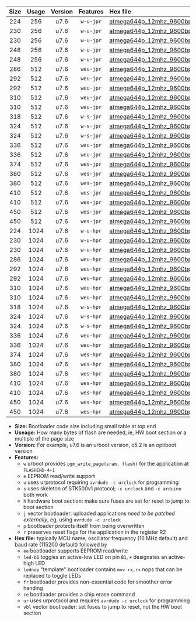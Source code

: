 |Size|Usage|Version|Features|Hex file|
|:-:|:-:|:-:|:-:|:--|
|224|256|u7.6|`w-u-jpr`|[atmega644p_12mhz_9600bps_ur_vbl.hex](https://raw.githubusercontent.com/stefanrueger/urboot/main/bootloaders/atmega644p/fcpu_12mhz/9600_bps/atmega644p_12mhz_9600bps_ur_vbl.hex)|
|230|256|u7.6|`w-u-jpr`|[atmega644p_12mhz_9600bps_led+b0_ur_vbl.hex](https://raw.githubusercontent.com/stefanrueger/urboot/main/bootloaders/atmega644p/fcpu_12mhz/9600_bps/atmega644p_12mhz_9600bps_led+b0_ur_vbl.hex)|
|230|256|u7.6|`w-u-jpr`|[atmega644p_12mhz_9600bps_lednop_ur_vbl.hex](https://raw.githubusercontent.com/stefanrueger/urboot/main/bootloaders/atmega644p/fcpu_12mhz/9600_bps/atmega644p_12mhz_9600bps_lednop_ur_vbl.hex)|
|248|256|u7.6|`w-u-jpr`|[atmega644p_12mhz_9600bps_led+b0_fr_ur_vbl.hex](https://raw.githubusercontent.com/stefanrueger/urboot/main/bootloaders/atmega644p/fcpu_12mhz/9600_bps/atmega644p_12mhz_9600bps_led+b0_fr_ur_vbl.hex)|
|248|256|u7.6|`w-u-jpr`|[atmega644p_12mhz_9600bps_lednop_fr_ur_vbl.hex](https://raw.githubusercontent.com/stefanrueger/urboot/main/bootloaders/atmega644p/fcpu_12mhz/9600_bps/atmega644p_12mhz_9600bps_lednop_fr_ur_vbl.hex)|
|286|512|u7.6|`weu-jpr`|[atmega644p_12mhz_9600bps_ee_ur_vbl.hex](https://raw.githubusercontent.com/stefanrueger/urboot/main/bootloaders/atmega644p/fcpu_12mhz/9600_bps/atmega644p_12mhz_9600bps_ee_ur_vbl.hex)|
|292|512|u7.6|`weu-jpr`|[atmega644p_12mhz_9600bps_ee_led+b0_ur_vbl.hex](https://raw.githubusercontent.com/stefanrueger/urboot/main/bootloaders/atmega644p/fcpu_12mhz/9600_bps/atmega644p_12mhz_9600bps_ee_led+b0_ur_vbl.hex)|
|292|512|u7.6|`weu-jpr`|[atmega644p_12mhz_9600bps_ee_lednop_ur_vbl.hex](https://raw.githubusercontent.com/stefanrueger/urboot/main/bootloaders/atmega644p/fcpu_12mhz/9600_bps/atmega644p_12mhz_9600bps_ee_lednop_ur_vbl.hex)|
|310|512|u7.6|`weu-jpr`|[atmega644p_12mhz_9600bps_ee_led+b0_fr_ur_vbl.hex](https://raw.githubusercontent.com/stefanrueger/urboot/main/bootloaders/atmega644p/fcpu_12mhz/9600_bps/atmega644p_12mhz_9600bps_ee_led+b0_fr_ur_vbl.hex)|
|310|512|u7.6|`weu-jpr`|[atmega644p_12mhz_9600bps_ee_lednop_fr_ur_vbl.hex](https://raw.githubusercontent.com/stefanrueger/urboot/main/bootloaders/atmega644p/fcpu_12mhz/9600_bps/atmega644p_12mhz_9600bps_ee_lednop_fr_ur_vbl.hex)|
|318|512|u7.6|`w-s-jpr`|[atmega644p_12mhz_9600bps_vbl.hex](https://raw.githubusercontent.com/stefanrueger/urboot/main/bootloaders/atmega644p/fcpu_12mhz/9600_bps/atmega644p_12mhz_9600bps_vbl.hex)|
|324|512|u7.6|`w-s-jpr`|[atmega644p_12mhz_9600bps_led+b0_vbl.hex](https://raw.githubusercontent.com/stefanrueger/urboot/main/bootloaders/atmega644p/fcpu_12mhz/9600_bps/atmega644p_12mhz_9600bps_led+b0_vbl.hex)|
|324|512|u7.6|`w-s-jpr`|[atmega644p_12mhz_9600bps_lednop_vbl.hex](https://raw.githubusercontent.com/stefanrueger/urboot/main/bootloaders/atmega644p/fcpu_12mhz/9600_bps/atmega644p_12mhz_9600bps_lednop_vbl.hex)|
|336|512|u7.6|`weu-jpr`|[atmega644p_12mhz_9600bps_ee_led+b0_fr_ce_ur_vbl.hex](https://raw.githubusercontent.com/stefanrueger/urboot/main/bootloaders/atmega644p/fcpu_12mhz/9600_bps/atmega644p_12mhz_9600bps_ee_led+b0_fr_ce_ur_vbl.hex)|
|336|512|u7.6|`weu-jpr`|[atmega644p_12mhz_9600bps_ee_lednop_fr_ce_ur_vbl.hex](https://raw.githubusercontent.com/stefanrueger/urboot/main/bootloaders/atmega644p/fcpu_12mhz/9600_bps/atmega644p_12mhz_9600bps_ee_lednop_fr_ce_ur_vbl.hex)|
|374|512|u7.6|`wes-jpr`|[atmega644p_12mhz_9600bps_ee_vbl.hex](https://raw.githubusercontent.com/stefanrueger/urboot/main/bootloaders/atmega644p/fcpu_12mhz/9600_bps/atmega644p_12mhz_9600bps_ee_vbl.hex)|
|380|512|u7.6|`wes-jpr`|[atmega644p_12mhz_9600bps_ee_led+b0_vbl.hex](https://raw.githubusercontent.com/stefanrueger/urboot/main/bootloaders/atmega644p/fcpu_12mhz/9600_bps/atmega644p_12mhz_9600bps_ee_led+b0_vbl.hex)|
|380|512|u7.6|`wes-jpr`|[atmega644p_12mhz_9600bps_ee_lednop_vbl.hex](https://raw.githubusercontent.com/stefanrueger/urboot/main/bootloaders/atmega644p/fcpu_12mhz/9600_bps/atmega644p_12mhz_9600bps_ee_lednop_vbl.hex)|
|410|512|u7.6|`wes-jpr`|[atmega644p_12mhz_9600bps_ee_led+b0_fr_vbl.hex](https://raw.githubusercontent.com/stefanrueger/urboot/main/bootloaders/atmega644p/fcpu_12mhz/9600_bps/atmega644p_12mhz_9600bps_ee_led+b0_fr_vbl.hex)|
|410|512|u7.6|`wes-jpr`|[atmega644p_12mhz_9600bps_ee_lednop_fr_vbl.hex](https://raw.githubusercontent.com/stefanrueger/urboot/main/bootloaders/atmega644p/fcpu_12mhz/9600_bps/atmega644p_12mhz_9600bps_ee_lednop_fr_vbl.hex)|
|450|512|u7.6|`wes-jpr`|[atmega644p_12mhz_9600bps_ee_led+b0_fr_ce_vbl.hex](https://raw.githubusercontent.com/stefanrueger/urboot/main/bootloaders/atmega644p/fcpu_12mhz/9600_bps/atmega644p_12mhz_9600bps_ee_led+b0_fr_ce_vbl.hex)|
|450|512|u7.6|`wes-jpr`|[atmega644p_12mhz_9600bps_ee_lednop_fr_ce_vbl.hex](https://raw.githubusercontent.com/stefanrueger/urboot/main/bootloaders/atmega644p/fcpu_12mhz/9600_bps/atmega644p_12mhz_9600bps_ee_lednop_fr_ce_vbl.hex)|
|224|1024|u7.6|`w-u-hpr`|[atmega644p_12mhz_9600bps_ur.hex](https://raw.githubusercontent.com/stefanrueger/urboot/main/bootloaders/atmega644p/fcpu_12mhz/9600_bps/atmega644p_12mhz_9600bps_ur.hex)|
|230|1024|u7.6|`w-u-hpr`|[atmega644p_12mhz_9600bps_led+b0_ur.hex](https://raw.githubusercontent.com/stefanrueger/urboot/main/bootloaders/atmega644p/fcpu_12mhz/9600_bps/atmega644p_12mhz_9600bps_led+b0_ur.hex)|
|230|1024|u7.6|`w-u-hpr`|[atmega644p_12mhz_9600bps_lednop_ur.hex](https://raw.githubusercontent.com/stefanrueger/urboot/main/bootloaders/atmega644p/fcpu_12mhz/9600_bps/atmega644p_12mhz_9600bps_lednop_ur.hex)|
|286|1024|u7.6|`weu-hpr`|[atmega644p_12mhz_9600bps_ee_ur.hex](https://raw.githubusercontent.com/stefanrueger/urboot/main/bootloaders/atmega644p/fcpu_12mhz/9600_bps/atmega644p_12mhz_9600bps_ee_ur.hex)|
|292|1024|u7.6|`weu-hpr`|[atmega644p_12mhz_9600bps_ee_led+b0_ur.hex](https://raw.githubusercontent.com/stefanrueger/urboot/main/bootloaders/atmega644p/fcpu_12mhz/9600_bps/atmega644p_12mhz_9600bps_ee_led+b0_ur.hex)|
|292|1024|u7.6|`weu-hpr`|[atmega644p_12mhz_9600bps_ee_lednop_ur.hex](https://raw.githubusercontent.com/stefanrueger/urboot/main/bootloaders/atmega644p/fcpu_12mhz/9600_bps/atmega644p_12mhz_9600bps_ee_lednop_ur.hex)|
|310|1024|u7.6|`weu-hpr`|[atmega644p_12mhz_9600bps_ee_led+b0_fr_ur.hex](https://raw.githubusercontent.com/stefanrueger/urboot/main/bootloaders/atmega644p/fcpu_12mhz/9600_bps/atmega644p_12mhz_9600bps_ee_led+b0_fr_ur.hex)|
|310|1024|u7.6|`weu-hpr`|[atmega644p_12mhz_9600bps_ee_lednop_fr_ur.hex](https://raw.githubusercontent.com/stefanrueger/urboot/main/bootloaders/atmega644p/fcpu_12mhz/9600_bps/atmega644p_12mhz_9600bps_ee_lednop_fr_ur.hex)|
|318|1024|u7.6|`w-s-hpr`|[atmega644p_12mhz_9600bps.hex](https://raw.githubusercontent.com/stefanrueger/urboot/main/bootloaders/atmega644p/fcpu_12mhz/9600_bps/atmega644p_12mhz_9600bps.hex)|
|324|1024|u7.6|`w-s-hpr`|[atmega644p_12mhz_9600bps_led+b0.hex](https://raw.githubusercontent.com/stefanrueger/urboot/main/bootloaders/atmega644p/fcpu_12mhz/9600_bps/atmega644p_12mhz_9600bps_led+b0.hex)|
|324|1024|u7.6|`w-s-hpr`|[atmega644p_12mhz_9600bps_lednop.hex](https://raw.githubusercontent.com/stefanrueger/urboot/main/bootloaders/atmega644p/fcpu_12mhz/9600_bps/atmega644p_12mhz_9600bps_lednop.hex)|
|336|1024|u7.6|`weu-hpr`|[atmega644p_12mhz_9600bps_ee_led+b0_fr_ce_ur.hex](https://raw.githubusercontent.com/stefanrueger/urboot/main/bootloaders/atmega644p/fcpu_12mhz/9600_bps/atmega644p_12mhz_9600bps_ee_led+b0_fr_ce_ur.hex)|
|336|1024|u7.6|`weu-hpr`|[atmega644p_12mhz_9600bps_ee_lednop_fr_ce_ur.hex](https://raw.githubusercontent.com/stefanrueger/urboot/main/bootloaders/atmega644p/fcpu_12mhz/9600_bps/atmega644p_12mhz_9600bps_ee_lednop_fr_ce_ur.hex)|
|374|1024|u7.6|`wes-hpr`|[atmega644p_12mhz_9600bps_ee.hex](https://raw.githubusercontent.com/stefanrueger/urboot/main/bootloaders/atmega644p/fcpu_12mhz/9600_bps/atmega644p_12mhz_9600bps_ee.hex)|
|380|1024|u7.6|`wes-hpr`|[atmega644p_12mhz_9600bps_ee_led+b0.hex](https://raw.githubusercontent.com/stefanrueger/urboot/main/bootloaders/atmega644p/fcpu_12mhz/9600_bps/atmega644p_12mhz_9600bps_ee_led+b0.hex)|
|380|1024|u7.6|`wes-hpr`|[atmega644p_12mhz_9600bps_ee_lednop.hex](https://raw.githubusercontent.com/stefanrueger/urboot/main/bootloaders/atmega644p/fcpu_12mhz/9600_bps/atmega644p_12mhz_9600bps_ee_lednop.hex)|
|410|1024|u7.6|`wes-hpr`|[atmega644p_12mhz_9600bps_ee_led+b0_fr.hex](https://raw.githubusercontent.com/stefanrueger/urboot/main/bootloaders/atmega644p/fcpu_12mhz/9600_bps/atmega644p_12mhz_9600bps_ee_led+b0_fr.hex)|
|410|1024|u7.6|`wes-hpr`|[atmega644p_12mhz_9600bps_ee_lednop_fr.hex](https://raw.githubusercontent.com/stefanrueger/urboot/main/bootloaders/atmega644p/fcpu_12mhz/9600_bps/atmega644p_12mhz_9600bps_ee_lednop_fr.hex)|
|450|1024|u7.6|`wes-hpr`|[atmega644p_12mhz_9600bps_ee_led+b0_fr_ce.hex](https://raw.githubusercontent.com/stefanrueger/urboot/main/bootloaders/atmega644p/fcpu_12mhz/9600_bps/atmega644p_12mhz_9600bps_ee_led+b0_fr_ce.hex)|
|450|1024|u7.6|`wes-hpr`|[atmega644p_12mhz_9600bps_ee_lednop_fr_ce.hex](https://raw.githubusercontent.com/stefanrueger/urboot/main/bootloaders/atmega644p/fcpu_12mhz/9600_bps/atmega644p_12mhz_9600bps_ee_lednop_fr_ce.hex)|

- **Size:** Bootloader code size including small table at top end
- **Useage:** How many bytes of flash are needed, ie, HW boot section or a multiple of the page size
- **Version:** For example, u7.6 is an urboot version, o5.2 is an optiboot version
- **Features:**
  + `w` urboot provides `pgm_write_page(sram, flash)` for the application at `FLASHEND-4+1`
  + `e` EEPROM read/write support
  + `u` uses urprotocol requiring `avrdude -c urclock` for programming
  + `s` uses skeleton of STK500v1 protocol; `-c urclock` and `-c arduino` both work
  + `h` hardware boot section: make sure fuses are set for reset to jump to boot section
  + `j` vector bootloader: uploaded applications *need to be patched externally*, eg, using `avrdude -c urclock`
  + `p` bootloader protects itself from being overwritten
  + `r` preserves reset flags for the application in the register R2
- **Hex file:** typically MCU name, oscillator frequency (16 MHz default) and baud rate (115200 default) followed by
  + `ee` bootloader supports EEPROM read/write
  + `led-b1` toggles an active-low LED on pin `B1`, `+` designates an active-high LED
  + `lednop` "template" bootloader contains `mov rx,rx` nops that can be replaced to toggle LEDs
  + `fr` bootloader provides non-essential code for smoother error handing
  + `ce` bootloader provides a chip erase command
  + `ur` uses urprotocol and requires `avrdude -c urclock` for programming
  + `vbl` vector bootloader: set fuses to jump to reset, not the HW boot section

